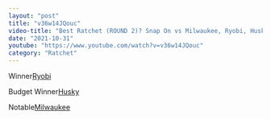 ```yaml
---
layout: "post"
title: "v36w14JQouc"
video-title: "Best Ratchet (ROUND 2)? Snap On vs Milwaukee, Ryobi, Husky, Ingersoll Rand, ACDelco"
date: "2021-10-31"
youtube: "https://www.youtube.com/watch?v=v36w14JQouc"
category: "Ratchet"
---
```

<div class="space-y-1"><p><span class="inline-flex items-center justify-center px-2 py-1 mr-2 text-sm font-semibold leading-none text-red-50 bg-red-600 rounded-full">Winner</span><a class="text-gray-900 hover:text-red-600 no-underline hover:no-underline" target="_blank" href="https://amzn.to/3GCPKHC">Ryobi</a><br></p><p><span class="inline-flex items-center justify-center px-2 py-1 mr-2 text-sm font-semibold leading-none bg-white hover:bg-gray-100 text-gray-400 border border-gray-200 rounded-full">Budget Winner</span><a class="text-gray-900 hover:text-red-600 no-underline hover:no-underline" target="_blank" href="https://amzn.to/3mtLp1j">Husky</a><br></p><p><span class="inline-flex items-center justify-center px-2 py-1 mr-2 text-sm font-semibold leading-none bg-white hover:bg-gray-100 text-gray-400 border border-gray-200 rounded-full">Notable</span><a class="text-gray-900 hover:text-red-600 no-underline hover:no-underline" target="_blank" href="https://amzn.to/3jMVioT">Milwaukee</a><br></p></div>